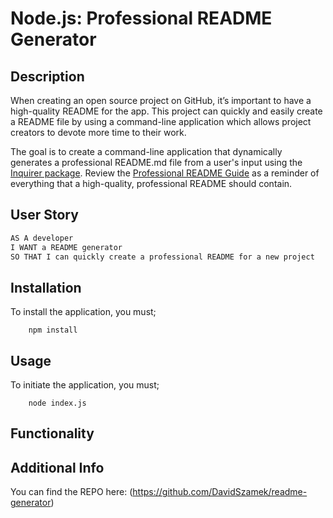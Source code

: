 # Node.js: Professional README Generator

## Description

When creating an open source project on GitHub, it’s important to have a high-quality README for the app. This project can quickly and easily create a README file by using a command-line application which allows project creators to devote more time to their work.

The goal is to create a command-line application that dynamically generates a professional README.md file from a user's input using the [Inquirer package](https://www.npmjs.com/package/inquirer). Review the [Professional README Guide](https://coding-boot-camp.github.io/full-stack/github/professional-readme-guide) as a reminder of everything that a high-quality, professional README should contain. 

## User Story

```md
AS A developer
I WANT a README generator
SO THAT I can quickly create a professional README for a new project
```

## Installation

To install the application, you must;

```
	npm install 
```

## Usage

To initiate the application, you must;

```
	node index.js 
```

## Functionality



## Additional Info

You can find the REPO here: (https://github.com/DavidSzamek/readme-generator)

